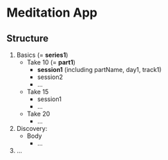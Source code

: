 # Meditation App

## Structure

1. Basics (= **series1**)
   - Take 10 (= **part1**)
     - **session1** (including partName, day1, track1)
     - session2
     - ...
   - Take 15
     - session1
     - ...
   - Take 20
     - ...
2. Discovery:
     - Body
       - ...
3. ...
